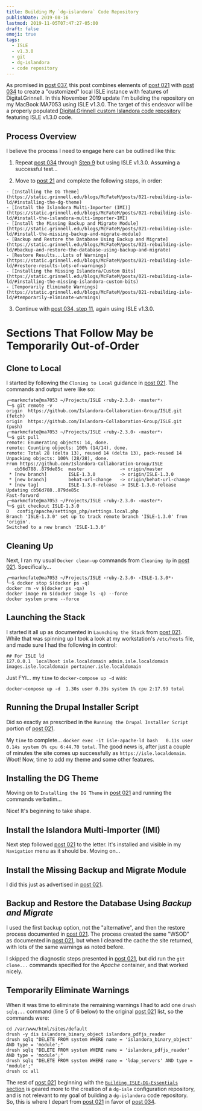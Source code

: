 ```yaml
---
title: Building My `dg-islandora` Code Repository
publishDate: 2019-08-16
lastmod: 2019-11-05T07:47:27-05:00
draft: false
emoji: true
tags:
  - ISLE
  - v1.3.0
  - git
  - dg-islandora
  - code repository
---
```


As promised in [post 037](https://static.grinnell.edu/blogs/McFateM/posts/037-migrating-dg-to-isle-1.2.0-ld/), this post combines elements of [post 021](https://static.grinnell.edu/blogs/McFateM/posts/021-rebuilding-isle-ld/) with [post 034](https://static.grinnell.edu/blogs/McFateM/posts/034-building-isle-1.2.0-ld/) to create a "customized" local ISLE instance with features of Digital.Grinnell. In this November 2019 update I'm building the repository on my MacBook MA7053 using ISLE v1.3.0. The target of this endeavor will be a properly populated [Digital.Grinnell custom Islandora code repository](https://github.com/DigitalGrinnell/dg-islandora) featuring ISLE v1.3.0 code.

## Process Overview
I believe the process I need to engage here can be outlined like this:

  1. Repeat [post 034](https://static.grinnell.edu/blogs/McFateM/posts/034-building-isle-1.2.0-ld/) through [Step 9](https://static.grinnell.edu/blogs/McFateM/posts/034-building-isle-1.2.0-ld/#step-9-test-the-site) but using ISLE v1.3.0. Assuming a successful test...

  2. Move to [post 21](https://static.grinnell.edu/blogs/McFateM/posts/021-rebuilding-isle-ld/) and complete the following steps, in order:

    - [Installing the DG Theme](https://static.grinnell.edu/blogs/McFateM/posts/021-rebuilding-isle-ld/#installing-the-dg-theme)
    - [Install the Islandora Multi-Importer (IMI)](https://static.grinnell.edu/blogs/McFateM/posts/021-rebuilding-isle-ld/#install-the-islandora-multi-importer-IMI)
    - [Install the Missing Backup and Migrate Module](https://static.grinnell.edu/blogs/McFateM/posts/021-rebuilding-isle-ld/#install-the-missing-backup-and-migrate-module)
    - [Backup and Restore the Database Using Backup and Migrate](https://static.grinnell.edu/blogs/McFateM/posts/021-rebuilding-isle-ld/#backup-and-restore-the-database-using-backup-and-migrate)
    - [Restore Results...Lots of Warnings](https://static.grinnell.edu/blogs/McFateM/posts/021-rebuilding-isle-ld/#restore-results-lots-of-warnings)
    - [Installing the Missing Islandora/Custom Bits](https://static.grinnell.edu/blogs/McFateM/posts/021-rebuilding-isle-ld/#installing-the-missing-islandora-custom-bits)
    - [Temporarily Eliminate Warnings](https://static.grinnell.edu/blogs/McFateM/posts/021-rebuilding-isle-ld/#temporarily-eliminate-warnings)  


  3. Continue with [post 034, step 11](https://static.grinnell.edu/blogs/McFateM/posts/034-building-isle-1.2.0-ld/#step-11-check-in-the-newly-created-drupal-islandora-site-code-to-a-git-repository), again using ISLE v1.3.0.

# Sections That Follow May be Temporarily Out-of-Order

## Clone to Local
I started by following the `Cloning to Local` guidance in [post 021](https://static.grinnell.edu/blogs/McFateM/posts/021-rebuilding-isle-ld/#clone-to-local).  The commands and output were like so:

```
╭─markmcfate@ma7053 ~/Projects/ISLE ‹ruby-2.3.0› ‹master*›
╰─$ git remote -v
origin	https://github.com/Islandora-Collaboration-Group/ISLE.git (fetch)
origin	https://github.com/Islandora-Collaboration-Group/ISLE.git (push)
╭─markmcfate@ma7053 ~/Projects/ISLE ‹ruby-2.3.0› ‹master*›
╰─$ git pull
remote: Enumerating objects: 14, done.
remote: Counting objects: 100% (14/14), done.
remote: Total 28 (delta 13), reused 14 (delta 13), pack-reused 14
Unpacking objects: 100% (28/28), done.
From https://github.com/Islandora-Collaboration-Group/ISLE
   cb56d788..879de85c  master             -> origin/master
 * [new branch]        ISLE-1.3.0         -> origin/ISLE-1.3.0
 * [new branch]        behat-url-change   -> origin/behat-url-change
 * [new tag]           ISLE-1.3.0-release -> ISLE-1.3.0-release
Updating cb56d788..879de85c
Fast-forward
╭─markmcfate@ma7053 ~/Projects/ISLE ‹ruby-2.3.0› ‹master*›
╰─$ git checkout ISLE-1.3.0
D	config/apache/settings_php/settings.local.php
Branch 'ISLE-1.3.0' set up to track remote branch 'ISLE-1.3.0' from 'origin'.
Switched to a new branch 'ISLE-1.3.0'
```

## Cleaning Up
Next, I ran my usual `Docker clean-up` commands from `Cleaning Up` in [post 021](https://static.grinnell.edu/blogs/McFateM/posts/021-rebuilding-isle-ld/#cleaning-up).  Specifically...

```
╭─markmcfate@ma7053 ~/Projects/ISLE ‹ruby-2.3.0› ‹ISLE-1.3.0*›
╰─$ docker stop $(docker ps -q)
docker rm -v $(docker ps -qa)
docker image rm $(docker image ls -q) --force
docker system prune --force
```

## Launching the Stack
I started it all up as documented in `Launching the Stack` from [post 021](https://static.grinnell.edu/blogs/McFateM/posts/021-rebuilding-isle-ld/#launching-the-stack). While that was spinning up I took a look at my workstation's `/etc/hosts` file, and made sure I had the following in control:

```
## For ISLE ld
127.0.0.1  localhost isle.localdomain admin.isle.localdomain images.isle.localdomain portainer.isle.localdomain
```
Just FYI... my `time` to `docker-compose up -d` was:
```
docker-compose up -d  1.30s user 0.39s system 1% cpu 2:17.93 total
```
## Running the Drupal Installer Script
Did so exactly as prescribed in the `Running the Drupal Installer Script` portion of [post 021](https://static.grinnell.edu/blogs/McFateM/posts/021-rebuilding-isle-ld/#running-the-drupal-installer-script).

My `time` to complete... `docker exec -it isle-apache-ld bash   0.11s user 0.14s system 0% cpu 6:44.70 total`.  The good news is, after just a couple of minutes the site comes up successfully as `https://isle.localdomain`.  Woot!  Now, time to add my theme and some other features.

## Installing the DG Theme
Moving on to `Installing the DG Theme` in [post 021](https://static.grinnell.edu/blogs/McFateM/posts/021-rebuilding-isle-ld/#installing-the-dg-theme) and running the commands verbatim...

Nice!  It's beginning to take shape.

## Install the Islandora Multi-Importer (IMI)
Next step followed [post 021](https://static.grinnell.edu/blogs/McFateM/posts/021-rebuilding-isle-ld/#install-the-islandora-multi-importer-imi) to the letter.  It's installed and visible in my `Navigation` menu as it should be.  Moving on...

## Install the Missing Backup and Migrate Module
I did this just as advertised in [post 021](https://static.grinnell.edu/blogs/McFateM/posts/021-rebuilding-isle-ld/#install-the-missing-backup-and-migrate-module).

## Backup and Restore the Database Using _Backup and Migrate_
I used the first backup option, not the "alternative", and then the restore process documented in [post 021](https://static.grinnell.edu/blogs/McFateM/posts/021-rebuilding-isle-ld/#backup-and-restore-the-database-using-backup-and-migrate). The process created the same "WSOD" as documented in [post 021](https://static.grinnell.edu/blogs/McFateM/posts/021-rebuilding-isle-ld/#Restore-results-lots-of-warnings), but when I cleared the cache the site returned, with lots of the same warnings as noted before.

I skipped the diagnostic steps presented in [post 021](https://static.grinnell.edu/blogs/McFateM/posts/021-rebuilding-isle-ld/#installing-the-missing-islandora-custom-bits), but did run the `git clone...` commands specified for the *Apache* container, and that worked nicely.  

## Temporarily Eliminate Warnings
When it was time to eliminate the remaining warnings I had to add one `drush sqlq...` command (line 5 of 6 below) to the original [post 021](https://static.grinnell.edu/blogs/McFateM/posts/021-rebuilding-isle-ld/#temporarily-eliminate-warnings) list, so the commands were:

```
cd /var/www/html/sites/default
drush -y dis islandora_binary_object islandora_pdfjs_reader
drush sqlq "DELETE FROM system WHERE name = 'islandora_binary_object' AND type = 'module';"
drush sqlq "DELETE FROM system WHERE name = 'islandora_pdfjs_reader' AND type = 'module';"
drush sqlq "DELETE FROM system WHERE name = 'ldap_servers' AND type = 'module';"
drush cc all

```

The rest of [post 021](https://static.grinnell.edu/blogs/McFateM/posts/021-rebuilding-isle-ld) beginning with the [`Building ISLE-DG-Essentials` section](https://static.grinnell.edu/blogs/McFateM/posts/021-rebuilding-isle-ld/#building-isle-dg-essentials) is geared more to the creation of a `dg-isle` configuration repository, and is not  relevant to my goal of building a `dg-islandora` code repository.  So, this is where I depart from [post 021](https://static.grinnell.edu/blogs/McFateM/posts/021-rebuilding-isle-ld) in favor of [post 034](https://static.grinnell.edu/blogs/McFateM/posts/034-building-isle-1.2.0-ld/).
